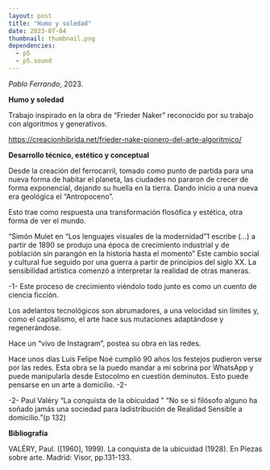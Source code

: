 ```yaml
---
layout: post
title: "Humo y soledad"
date: 2023-07-04
thumbnail: thumbnail.png
dependencies:
  - p5
  - p5.sound
---
```


<div id="div-sketch">
  <script type="text/javascript" src="sketch.js"></script>
</div>

_Pablo Ferrando_, 2023.

**Humo y soledad**

Trabajo inspirado en la obra de “Frieder Naker” reconocido por su trabajo con algoritmos y generativos.

https://creacionhibrida.net/frieder-nake-pionero-del-arte-algoritmico/

**Desarrollo técnico, estético y conceptual**

Desde la creación del ferrocarril, tomado como punto de partida para una nueva forma de habitar el planeta, las ciudades no pararon de crecer de forma exponencial, dejando su huella en la tierra. Dando inicio a una nueva era geológica el “Antropoceno”. 

Esto trae como respuesta una transformación flosófica y estética, otra forma de ver el mundo.

 “Simón Mulet en “Los lenguajes visuales de la modernidad”1 escribe (...) a partir de 1890 se produjo una época de crecimiento industrial y de población sin parangón en la historia hasta el momento” Este cambio social y cultural fue seguido por una guerra a partir de principios del siglo XX. La sensibilidad artística comenzó a interpretar la realidad de otras maneras.

-1- Este proceso de crecimiento viéndolo todo junto es como un cuento de ciencia ficción.
 
Los adelantos tecnológicos son abrumadores, a una velocidad sin límites y, como el capitalismo, el arte hace sus mutaciones adaptándose y regenerándose.

 Hace un “vivo de Instagram”, postea su obra en las redes.

 Hace unos días Luis Felipe Noé cumplió 90 años los festejos pudieron verse por las redes.
Esta obra se la puedo mandar a mi sobrina por WhatsApp y puede manipularla desde Estocolmo en cuestión deminutos. Esto puede pensarse en un arte a domicilio. -2-


 -2- Paul Valéry “La conquista de la obicuidad ” “No se si filósofo alguno ha soñado jamás una sociedad para ladistribución de Realidad Sensible a domicilio.”(p 132)

**Bibliografía**

VALÉRY, Paul. ([1960], 1999). La conquista de la ubicuidad (1928). En Piezas sobre arte. Madrid: Visor, pp.131-133.